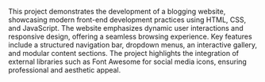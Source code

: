 This project demonstrates the development of a blogging website, showcasing modern 
front-end development practices using HTML, CSS, and JavaScript. The website emphasizes 
dynamic user interactions and responsive design, offering a seamless browsing experience. 
Key features include a structured navigation bar, dropdown menus, an interactive gallery, 
and modular content sections. The project highlights the integration of external libraries 
such as Font Awesome for social media icons, ensuring professional and aesthetic appeal.
